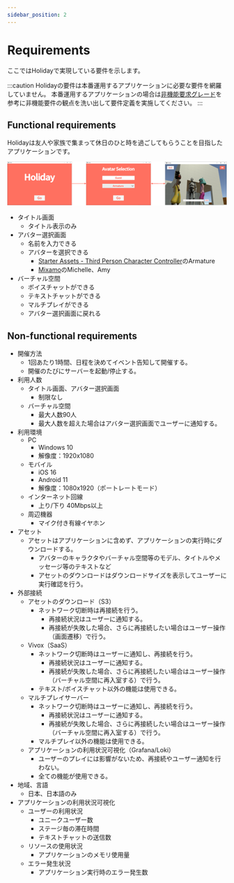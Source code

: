 ```yaml
---
sidebar_position: 2
---
```


# Requirements

ここではHolidayで実現している要件を示します。

:::caution
Holidayの要件は本番運用するアプリケーションに必要な要件を網羅していません。
本番運用するアプリケーションの場合は[非機能要求グレード](https://www.ipa.go.jp/sec/softwareengineering/std/ent03-b.html)を参考に非機能要件の観点を洗い出して要件定義を実施してください。
:::

## Functional requirements

Holidayは友人や家族で集まって休日のひと時を過ごしてもらうことを目指したアプリケーションです。

![holiday](../img/holiday.png)

- タイトル画面
  - タイトル表示のみ
- アバター選択画面
  - 名前を入力できる
  - アバターを選択できる
    - [Starter Assets - Third Person Character Controller](https://assetstore.unity.com/packages/essentials/starter-assets-third-person-character-controller-196526)のArmature
    - [Mixamo](https://www.mixamo.com)のMichelle、Amy
- バーチャル空間
  - ボイスチャットができる
  - テキストチャットができる
  - マルチプレイができる
  - アバター選択画面に戻れる

## Non-functional requirements

- 開催方法
  - 1回あたり1時間、日程を決めてイベント告知して開催する。
  - 開催のたびにサーバーを起動/停止する。
- 利用人数
  - タイトル画面、アバター選択画面
    - 制限なし
  - バーチャル空間
    - 最大人数90人
    - 最大人数を超えた場合はアバター選択画面でユーザーに通知する。
- 利用環境
  - PC
    - Windows 10
    - 解像度：1920x1080
  - モバイル
    - iOS 16
    - Android 11
    - 解像度：1080x1920（ポートレートモード）
  - インターネット回線
    - 上り/下り 40Mbps以上
  - 周辺機器
    - マイク付き有線イヤホン
- アセット
  - アセットはアプリケーションに含めず、アプリケーションの実行時にダウンロードする。
    - アバターのキャラクタやバーチャル空間等のモデル、タイトルやメッセージ等のテキストなど
    - アセットのダウンロードはダウンロードサイズを表示してユーザーに実行確認を行う。
- 外部接続
  - アセットのダウンロード（S3）
    - ネットワーク切断時は再接続を行う。
      - 再接続状況はユーザーに通知する。
      - 再接続が失敗した場合、さらに再接続したい場合はユーザー操作（画面遷移）で行う。
  - Vivox（SaaS）
    - ネットワーク切断時はユーザーに通知し、再接続を行う。
      - 再接続状況はユーザーに通知する。
      - 再接続が失敗した場合、さらに再接続したい場合はユーザー操作（バーチャル空間に再入室する）で行う。
    - テキスト/ボイスチャット以外の機能は使用できる。
  - マルチプレイサーバー
    - ネットワーク切断時はユーザーに通知し、再接続を行う。
      - 再接続状況はユーザーに通知する。
      - 再接続が失敗した場合、さらに再接続したい場合はユーザー操作（バーチャル空間に再入室する）で行う。
    - マルチプレイ以外の機能は使用できる。
  - アプリケーションの利用状況可視化（Grafana/Loki）
    - ユーザーのプレイには影響がないため、再接続やユーザー通知を行わない。
    - 全ての機能が使用できる。
- 地域、言語
  - 日本、日本語のみ
- アプリケーションの利用状況可視化
  - ユーザーの利用状況
    - ユニークユーザー数
    - ステージ毎の滞在時間
    - テキストチャットの送信数
  - リソースの使用状況
    - アプリケーションのメモリ使用量
  - エラー発生状況
    - アプリケーション実行時のエラー発生数
